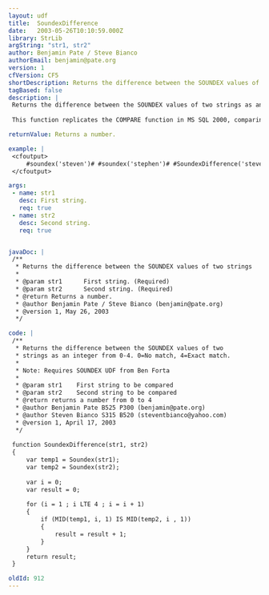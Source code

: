 ```yaml
---
layout: udf
title:  SoundexDifference
date:   2003-05-26T10:10:59.000Z
library: StrLib
argString: "str1, str2"
author: Benjamin Pate / Steve Bianco
authorEmail: benjamin@pate.org
version: 1
cfVersion: CF5
shortDescription: Returns the difference between the SOUNDEX values of two strings
tagBased: false
description: |
 Returns the difference between the SOUNDEX values of two strings as an integer from 0-4. 0=No match, 4=Exact match.
 
 This function replicates the COMPARE function in MS SQL 2000, comparing the SOUNDEX values of two strings.  This UDF requires the Soundex function by Ben Forta, which can be downloaded from cflib.org

returnValue: Returns a number.

example: |
 <cfoutput>
     #soundex('steven')# #soundex('stephen')# #SoundexDifference('steven', 'stephen')#<br>
 </cfoutput>

args:
 - name: str1
   desc: First string.
   req: true
 - name: str2
   desc: Second string.
   req: true


javaDoc: |
 /**
  * Returns the difference between the SOUNDEX values of two strings
  * 
  * @param str1      First string. (Required)
  * @param str2      Second string. (Required)
  * @return Returns a number. 
  * @author Benjamin Pate / Steve Bianco (benjamin@pate.org) 
  * @version 1, May 26, 2003 
  */

code: |
 /**
  * Returns the difference between the SOUNDEX values of two
  * strings as an integer from 0-4. 0=No match, 4=Exact match.
  *
  * Note: Requires SOUNDEX UDF from Ben Forta
  *
  * @param str1    First string to be compared
  * @param str2    Second string to be compared
  * @return returns a number from 0 to 4
  * @author Benjamin Pate B525 P300 (benjamin@pate.org)
  * @author Steven Bianco S315 B520 (steventbianco@yahoo.com)
  * @version 1, April 17, 2003
  */
 
 function SoundexDifference(str1, str2)
 {
     var temp1 = Soundex(str1);
     var temp2 = Soundex(str2);
 
     var i = 0;
     var result = 0;
     
     for (i = 1 ; i LTE 4 ; i = i + 1)
     {
         if (MID(temp1, i, 1) IS MID(temp2, i , 1))
         {
             result = result + 1;
         }
     }
     return result;
 }

oldId: 912
---
```


